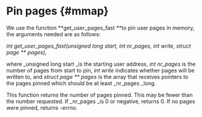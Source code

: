 # Pin pages {#mmap}

We use the function **get\_user\_pages\_fast **to pin user pages in memory, the arguments needed are as follows:

_int get\_user\_pages\_fast\(unsigned long start, int nr\_pages, int write, struct page \*\* pages\),_

where _unsigned long start _is the starting user address, _int nr\_pages_ is the number of pages from start to pin, _int write_ indicates whether pages will be written to, and _struct page \*\* pages_ is the array that receives pointers to the pages pinned which should be at least _nr\_pages _long.

This function returns the number of pages pinned. This may be fewer than the number requested. If _nr\_pages _is 0 or negative, returns 0. If no pages were pinned, returns -errno.


